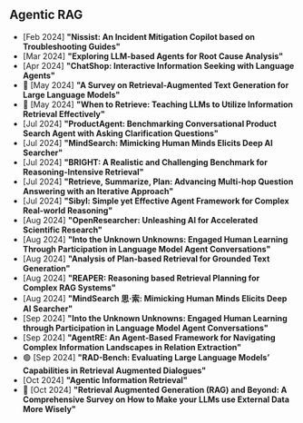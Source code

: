 ## Agentic RAG
* [Feb 2024] **"Nissist: An Incident Mitigation Copilot based on Troubleshooting Guides"**
* [Mar 2024] **"Exploring LLM-based Agents for Root Cause Analysis"**
* [Apr 2024] **"ChatShop: Interactive Information Seeking with Language Agents"**
* 📖 [May 2024] **"A Survey on Retrieval-Augmented Text Generation for Large Language Models"**
* 📖 [May 2024] **"When to Retrieve: Teaching LLMs to Utilize Information Retrieval Effectively"**
* [Jul 2024] **"ProductAgent: Benchmarking Conversational Product Search Agent with Asking Clarification Questions"**
* [Jul 2024] **"MindSearch: Mimicking Human Minds Elicits Deep AI Searcher"**
* [Jul 2024] **"BRIGHT: A Realistic and Challenging Benchmark for Reasoning-Intensive Retrieval"**
* [Jul 2024] **"Retrieve, Summarize, Plan: Advancing Multi-hop Question Answering with an Iterative Approach"**
* [Jul 2024] **"Sibyl: Simple yet Effective Agent Framework for Complex Real-world Reasoning"**
* [Aug 2024] **"OpenResearcher: Unleashing AI for Accelerated Scientific Research"**
* [Aug 2024] **"Into the Unknown Unknowns: Engaged Human Learning Through Participation in Language Model Agent Conversations"**
* [Aug 2024] **"Analysis of Plan-based Retrieval for Grounded Text Generation"**
* [Aug 2024] **"REAPER: Reasoning based Retrieval Planning for Complex RAG Systems"**
* [Aug 2024] **"MindSearch 思·索: Mimicking Human Minds Elicits Deep AI Searcher"**
* [Sep 2024] **"Into the Unknown Unknowns: Engaged Human Learning through Participation in Language Model Agent Conversations"**
* [Sep 2024] **"AgentRE: An Agent-Based Framework for Navigating Complex Information Landscapes in Relation Extraction"**
* 🟢 [Sep 2024] **"RAD-Bench: Evaluating Large Language Models’ Capabilities in Retrieval Augmented Dialogues"**
* [Oct 2024] **"Agentic Information Retrieval"**
* 📖 [Oct 2024] **"Retrieval Augmented Generation (RAG) and Beyond: A Comprehensive Survey on How to Make your LLMs use External Data More Wisely"**
